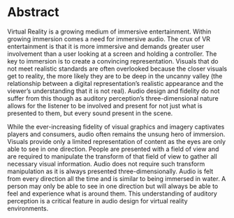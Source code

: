# Abstract

Virtual Reality is a growing medium of immersive entertainment. Within growing immersion comes a need for immersive audio. The crux of VR entertainment is that it is more immersive and demands greater user involvement than a user looking at a screen and holding a controller. The key to immersion is to create a convincing representation. Visuals that do not meet realistic standards are often overlooked because the closer visuals get to reality, the more likely they are to be deep in the uncanny valley \(the relationship between a digital representation’s realistic appearance and the viewer’s understanding that it is not real\). Audio design and fidelity do not suffer from this though as auditory perception’s three-dimensional nature allows for the listener to be involved and present for not just what is presented to them, but every sound present in the scene.

While the ever-increasing fidelity of visual graphics and imagery captivates players and consumers, audio often remains the unsung hero of immersion. Visuals provide only a limited representation of content as the eyes are only able to see in one direction. People are presented with a field of view and are required to manipulate the transform of that field of view to gather all necessary visual information. Audio does not require such transform manipulation as it is always presented three-dimensionally. Audio is felt from every direction all the time and is similar to being immersed in water. A person may only be able to see in one direction but will always be able to feel and experience what is around them. This understanding of auditory perception is a critical feature in audio design for virtual reality environments.

